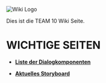 ![Wiki Logo](https://github.com/ID-Start-Winter21/start-team-10/blob/0c1d9bfa1e412ed8d9f3225be02e5121394ca3a6/img-folder/wiki1_stripe_logo.png)

Dies ist die TEAM 10 Wiki Seite.

# WICHTIGE SEITEN

* **[Liste der Dialogkomponenten](https://github.com/ID-Start-Winter21/start-team-10/wiki/Liste-alle-Dialogkomponenten)**

* **[Aktuelles Storyboard](https://github.com/ID-Start-Winter21/start-team-10/wiki/Storyboard-Version-1)**